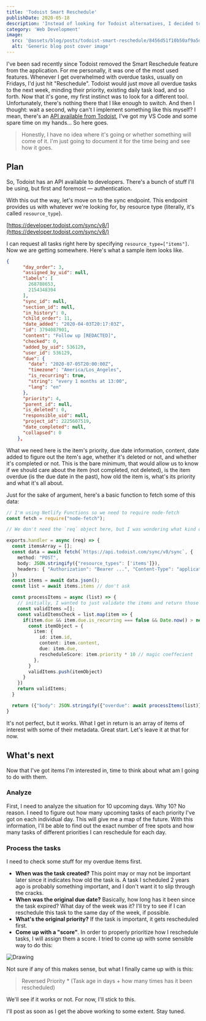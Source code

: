 ```yaml
---
title: 'Todoist Smart Reschedule'
publishDate: 2020-05-18
description: 'Instead of looking for Todoist alternatives, I decided to implement my own Smart Reschedule feature, which they removed from the app not long ago.'
category: 'Web Development'
image:
  src: '@assets/blog/posts/todoist-smart-reschedule/8456d51f10b50af9a5d7a9c83e56a22ba7c00718-2000x1517.jpg'
  alt: 'Generic blog post cover image'
---
```


I've been sad recently since Todoist removed the Smart Reschedule feature from the application. For me personally, it was one of the most used features. Whenever I get overwhelmed with overdue tasks, usually on Fridays, I'd just hit "Reschedule". Todoist would just move all overdue tasks to the next week, minding their priority, existing daily task load, and so forth. Now that it's gone, my first instinct was to look for a different tool. Unfortunately, there's nothing there that I like enough to switch. And then I thought: wait a second, why can't I implement something like this myself? I mean, there's an [API available from Todoist](https://developer.todoist.com/sync/v8/), I've got my VS Code and some spare time on my hands... So here goes.

> Honestly, I have no idea where it's going or whether something will come of it. I'm just going to document it for the time being and see how it goes.

## Plan

So, Todoist has an API available to developers. There's a bunch of stuff I'll be using, but first and foremost — authentication.

With this out the way, let's move on to the sync endpoint. This endpoint provides us with whatever we're looking for, by resource type (literally, it's called `resource_type`).

[https://developer.todoist.com/sync/v8/](https://developer.todoist.com/sync/v8/)

I can request all tasks right here by specifying `resource_type=["items"]`. Now we are getting somewhere. Here's what a sample item looks like.

```json
{
      "day_order": 3,
      "assigned_by_uid": null,
      "labels": [
        268788653,
        2154348394
      ],
      "sync_id": null,
      "section_id": null,
      "in_history": 0,
      "child_order": 11,
      "date_added": "2020-04-03T20:17:03Z",
      "id": 3794087901,
      "content": "Follow up [REDACTED]",
      "checked": 0,
      "added_by_uid": 536129,
      "user_id": 536129,
      "due": {
        "date": "2020-07-05T20:00:00Z",
        "timezone": "America/Los_Angeles",
        "is_recurring": true,
        "string": "every 1 months at 13:00",
        "lang": "en"
      },
      "priority": 4,
      "parent_id": null,
      "is_deleted": 0,
      "responsible_uid": null,
      "project_id": 2225607519,
      "date_completed": null,
      "collapsed": 0
    },
```

What we need here is the item's priority, due date information, content, date added to figure out the item's age, whether it's deleted or not, and whether it's completed or not. This is the bare minimum, that would allow us to know if we should care about the item (not completed, not deleted), is the item overdue (is the due date in the past), how old the item is, what's its priority and what it's all about.

Just for the sake of argument, here's a basic function to fetch some of this data:

```typescript
// I'm using Netlify Functions so we need to require node-fetch
const fetch = require("node-fetch");

// We don't need the `req` object here, but I was wondering what kind of stuff can I get if I trigger a webhook whenever a task is updated or created. How else could I trigger this function regularly?..

exports.handler = async (req) => {
  const itemsArray = [];
  const data = await fetch(`https://api.todoist.com/sync/v8/sync`, {
    method: "POST",
    body: JSON.stringify({"resource_types": ['items']}),
    headers: { "Authorization": "Bearer ...", "Content-Type": "application/json" }
  })
  const items = await data.json();
  const list = await items.items // don't ask

  const processItems = async (list) => {
	// initially, I wanted to just validate the items and return those I'm concerned about
	const validItems =[];
    const validItemsCheck = list.map(item => {
      if(item.due && item.due.is_recurring === false && Date.now() > new Date(item.due.date).getTime() && ...){
        const itemObject = {
          item: {
            id: item.id,
            content: item.content,
            due: item.due,
            rescheduleScore: item.priority * 10 // magic coeffecient
          },
        }
        validItems.push(itemObject)
      }
    })
    return validItems;
  }

  return ({"body": JSON.stringify({"overdue": await processItems(list)}), "statusCode": 200})
}
```

It's not perfect, but it works. What I get in return is an array of items of interest with some of their metadata. Great start. Let's leave it at that for now.

## What's next

Now that I've got items I'm interested in, time to think about what am I going to do with them.

### Analyze

First, I need to analyze the situation for 10 upcoming days. Why 10? No reason. I need to figure out how many upcoming tasks of each priority I've got on each individual day. This will give me a map of the future. With this information, I'll be able to find out the exact number of free spots and how many tasks of different priorities I can reschedule for each day.

### Process the tasks

I need to check some stuff for my overdue items first.

- **When was the task created?** This point may or may not be important later since it indicates how old the task is. A task I scheduled 2 years ago is probably something important, and I don't want it to slip through the cracks.
- **When was the original due date?** Basically, how long has it been since the task expired? What day of the week was it? I'll try to see if I can reschedule this task to the same day of the week, if possible.
- **What's the original priority?** If the task is important, it gets rescheduled first.
- **Come up with a "score"**. In order to properly prioritize how I reschedule tasks, I will assign them a score. I tried to come up with some sensible way to do this:

![Drawing](assets/blog/posts/todoist-smart-reschedule/8456d51f10b50af9a5d7a9c83e56a22ba7c00718-2000x1517.jpg)

Not sure if any of this makes sense, but what I finally came up with is this:

> Reversed Priority \* (Task age in days + how many times has it been rescheduled)

We'll see if it works or not. For now, I'll stick to this.

I'll post as soon as I get the above working to some extent. Stay tuned.
